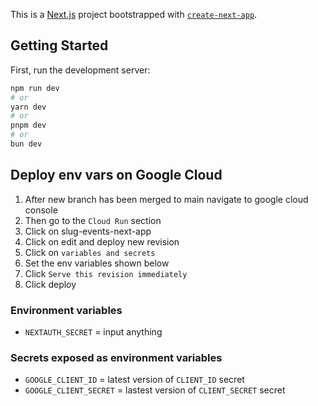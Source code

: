 This is a [Next.js](https://nextjs.org) project bootstrapped with [`create-next-app`](https://github.com/vercel/next.js/tree/canary/packages/create-next-app).

## Getting Started

First, run the development server:

```bash
npm run dev
# or
yarn dev
# or
pnpm dev
# or
bun dev
```

## Deploy env vars on Google Cloud

1. After new branch has been merged to main navigate to google cloud console
2. Then go to the `Cloud Run` section
3. Click on slug-events-next-app
4. Click on edit and deploy new revision
5. Click on `variables and secrets`
6. Set the env variables shown below
7. Click `Serve this revision immediately`
8. Click deploy

### Environment variables

* `NEXTAUTH_SECRET` = input anything

### Secrets exposed as environment variables

* `GOOGLE_CLIENT_ID` = latest version of `CLIENT_ID` secret
* `GOOGLE_CLIENT_SECRET` = lastest version of `CLIENT_SECRET` secret